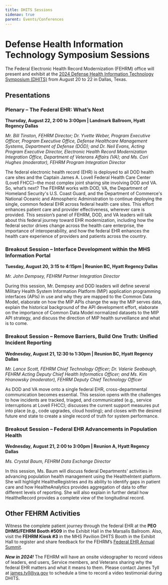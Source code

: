 ```yaml
---
title: DHITS Sessions
sidenav: true
parent: Events/Conferences
---
```

# Defense Health Information Technology Symposium Sessions

The Federal Electronic Health Record Modernization (FEHRM) office will present and exhibit at the [2024 Defense Health Information Technology Symposium (DHITS)](https://www.dhadhits.com/event/37324254-fd27-44d2-a2f2-eac3bc6304e6/summary) from August 20 to 22 in Dallas, Texas.

## Presentations

### Plenary – The Federal EHR: What’s Next

**Thursday, August 22, 2:00 to 3:00pm | Landmark Ballroom, Hyatt Regency Dallas**

_Mr. Bill Tinston, FEHRM Director; Dr. Yvette Weber, Program Executive Officer, Program Executive Office, Defense Healthcare Management Systems, Department of Defense (DOD); and Dr. Neil Evans, Acting Program Executive Director, Electronic Health Record Modernization Integration Office, Department of Veterans Affairs (VA); and Ms. Cori Hughes (moderator), FEHRM Program Integration Director_

The federal electronic health record (EHR) is deployed to all DOD health care sites and the Captain James A. Lovell Federal Health Care Center (Lovell FHCC)─the most complex joint sharing site involving DOD and VA. So, what’s next? The FEHRM works with DOD, VA, the Department of Homeland Security's U.S. Coast Guard, and the Department of Commerce's National Oceanic and Atmospheric Administration to continue deploying the single, common federal EHR across federal health care sites. This effort enhances patient care and provider effectiveness, wherever care is provided. This session’s panel of FEHRM, DOD, and VA leaders will talk about this federal journey toward EHR modernization, including how the federal sector drives change across the health care enterprise, the importance of interoperability, and how the federal EHR enhances the health care experience of providers and patients across the country.

### Breakout Session – Interface Development within the MHS Information Portal

**Tuesday, August 20, 3:15 to 4:15pm | Reunion BC, Hyatt Regency Dallas**

_Mr. John Dempsey, FEHRM Partner Integration Director_

During this session, Mr. Dempsey and DOD leaders will define several Military Health System Information Platform (MIP) application programming interfaces (APIs) in use and why they are mapped to the Common Data Model, elaborate on how the MIP APIs change the way the MIP serves data, explain the historical background of the API development effort, elaborate on the importance of Common Data Model normalized datasets to the MIP API strategy, and discuss the direction of MIP health surveillance and what is to come.

### Breakout Session – Remove Barriers, Build One Truth: Unified Incident Reporting

**Wednesday, August 21, 12:30 to 1:30pm | Reunion BC, Hyatt Regency Dallas**

_Mr. Lance Scott, FEHRM Chief Technology Officer; Dr. Valerie Seabaugh, FEHRM Acting Deputy Chief Health Informatics Officer; and Ms. Kim Hranowsky (moderator), FEHRM Deputy Chief Technology Officer_

As DOD and VA move onto a single federal EHR, cross-departmental communication becomes essential. This session opens with the challenges to how incidents are tracked, triaged, and communicated (e.g., service interruptions at Lovell FHCC); discusses the current support measures put into place (e.g., code upgrades, cloud hosting); and closes with the desired future end state to create a single record of truth for system performance.

### Breakout Session – Federal EHR Advancements in Population Health

**Wednesday, August 21, 2:00 to 3:00pm | Reunion A, Hyatt Regency Dallas**

_Ms. Crystal Baum, FEHRM Data Exchange Director_ 

In this session, Ms. Baum will discuss federal Departments' activities in advancing population health management using the HealtheIntent platform. She will highlight HealtheRegistries and its ability to identify gaps in patient care and how HealtheAnalytics provides aggregation of data to offer different levels of reporting. She will also explain in further detail how HealtheRecord provides a complete view of the longitudinal record.

## Other FEHRM Activities

Witness the complete patient journey through the federal EHR at the **PEO DHMS/FEHRM Booth #509** in the Exhibit Hall in the Marsalis Ballroom. Also, visit the **FEHRM Kiosk #3** in the MHS Pavilion DHITS Booth in the Exhibit Hall to register and share feedback for the FEHRM’s [Federal EHR Annual Summit](https://www.fehrm.gov/federal-ehr-annual-summit/).

***New in 2024!*** The FEHRM will have an onsite videographer to record videos of leaders, end users, Service members, and Veterans sharing why the federal EHR matters and what it means to them. Please contact James Tyll at [james.tyll@va.gov](mailto:james.tyll@va.gov) to schedule a time to record a video testimonial during DHITS.
